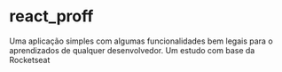 # react_proff
Uma aplicação simples com algumas funcionalidades bem legais para o aprendizados de qualquer desenvolvedor. Um estudo com base da Rocketseat
